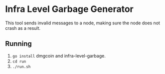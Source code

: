 # Infra Level Garbage Generator
This tool sends invalid messages to a node, making sure the node does not crash as a result.

## Running
 1. `go install` dmgcoin and infra-level-garbage.
 2. `cd run`
 3. `./run.sh`


